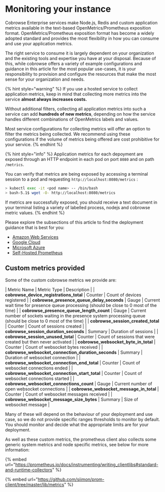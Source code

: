 # Monitoring your instance

Cobrowse Enterprise services make Node.js, Redis and custom application metrics available in the text-based OpenMetrics/Prometheus exposition format. OpenMetrics/Prometheus exposition format has become a widely adopted standard and provides the most flexibility in how you can consume and use your application metrics.

The right service to consume it is largely dependent on your organization and the existing tools and expertise you have at your disposal. Because of this, while cobrowse offers a variety of example configurations and guidance in this article for the most popular use-cases, it is your responsibility to provision and configure the resources that make the most sense for your organization and needs.

{% hint style="warning" %}
If you use a hosted service to collect application metrics, keep in mind that collecting more metrics into the service **almost always increases costs.**&#x20;

Without additional filters, collecting all application metrics into such a service can add **hundreds of new metrics**, depending on how the service handles different combinations of OpenMetrics labels and values.

Most service configurations for collecting metrics will offer an option to filter the metrics being collected. We recommend using these configurations if the volume of metrics being offered are cost prohibitive for your service.
{% endhint %}

{% hint style="info" %}
Application metrics for each depoyment are exposed through an HTTP endpoint in each pod on port `8080` and on path `/metrics`.

You can verify that metrics are being exposed by accessing a terminal session to a pod and requesting `http://localhost:8080/metrics` :

```bash
> kubectl exec -it <pod name> -- /bin/bash
> bash-5.1$ wget -O- http://localhost:8080/metrics
```

If metrics are successfully exposed, you should receive a text document in your terminal listing a variety of labelled process, nodejs and cobrowse metric values.&#x20;
{% endhint %}

Please explore the subsections of this article to find the deployment guidance that is best for you:

* [Amazon Web Services](monitoring-your-instance/amazon-web-services.md)
* [Google Cloud](monitoring-your-instance/google-cloud.md)
* [Microsoft Azure](monitoring-your-instance/microsoft-azure.md)
* [Self-Hosted Prometheus](monitoring-your-instance/self-hosted-prometheus.md)

## Custom metrics provided

Some of the custom cobrowse metrics we provide are:

| Metric Name | Metric Type | Description |
| **cobrowse_device_registrations_total** | Counter | Count of devices registered |
| **cobrowse_presence_queue_delay_seconds** | Gauge | Current wait time for presence queue processing (should be close to 0 most of the time) |
| **cobrowse_presence_queue_length_count** | Gauge | Current number of sockets waiting in the presence system processing queue (should be close to 0 most of the time) |
| **cobrowse_session_created_total** | Counter | Count of sessions created |
| **cobrowse_session_duration_seconds** | Summary | Duration of sessions |
| **cobrowse_session_unused_total** | Counter | Count of sessions that were created but then never activated |
| **cobrowse_websocket_byte_in_total** | Counter | Count of websocket bytes received |
| **cobrowse_websocket_connection_duration_seconds** | Summary | Duration of websocket connection |
| **cobrowse_websocket_connection_end_total** | Counter | Count of websocket connections ended |
| **cobrowse_websocket_connection_start_total** | Counter | Count of websocket connections started |
| **cobrowse_websocket_connections_count** | Gauge | Current number of open websocket connections |
| **cobrowse_websocket_message_in_total** | Counter | Count of websocket messages received |
| **cobrowse_websocket_message_size_bytes** | Summary | Size of websocket message |

Many of these will depend on the behaviour of your deployment and use case, so we do not provide specific ranges thresholds to monitor by default. You should monitor and decide what the appropriate limits are for your deployment.

As well as these custom metrics, the prometheus client also collects some generic system metrics and node specific metrics, see below for more information:

{% embed url="https://prometheus.io/docs/instrumenting/writing_clientlibs#standard-and-runtime-collectors" %}

{% embed url="https://github.com/siimon/prom-client/tree/master/lib/metrics" %}
